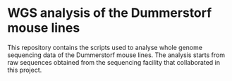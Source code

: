 # WGS analysis of the Dummerstorf mouse lines

This repository contains the scripts used to analyse whole genome sequencing data of the Dummerstorf mouse lines. The analysis starts from raw sequences obtained from the sequencing facility that collaborated in this project.
